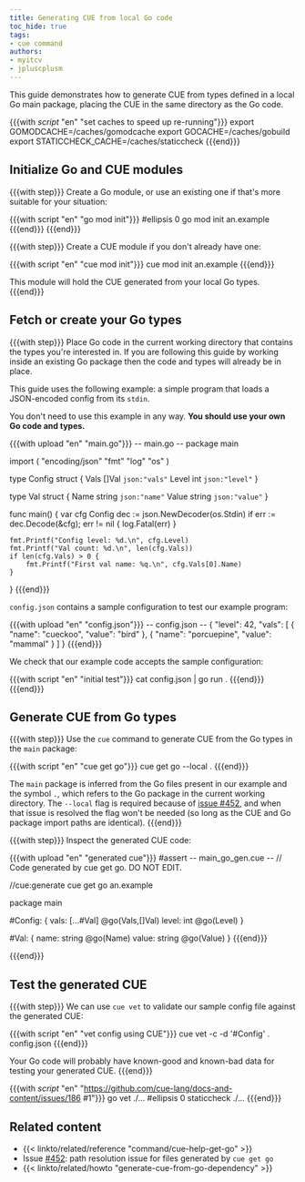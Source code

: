 ```yaml
---
title: Generating CUE from local Go code
toc_hide: true
tags:
- cue command
authors:
- myitcv
- jpluscplusm
---
```


This guide demonstrates how to generate CUE from types defined in a local Go
main package, placing the CUE in the same directory as the Go code.

<!--more-->

{{{with _script_ "en" "set caches to speed up re-running"}}}
export GOMODCACHE=/caches/gomodcache
export GOCACHE=/caches/gobuild
export STATICCHECK_CACHE=/caches/staticcheck
{{{end}}}

## Initialize Go and CUE modules

{{{with step}}}
Create a Go module, or use an existing one if that's more suitable for your situation:

{{{with script "en" "go mod init"}}}
#ellipsis 0
go mod init an.example
{{{end}}}
{{{end}}}

{{{with step}}}
Create a CUE module if you don't already have one:

{{{with script "en" "cue mod init"}}}
cue mod init an.example
{{{end}}}

This module will hold the CUE generated from your local Go types.
{{{end}}}

## Fetch or create your Go types

{{{with step}}}
Place Go code in the current working directory that contains the types you're
interested in.
If you are following this guide by working inside an existing Go package then
the code and types will already be in place.

This guide uses the following example:
a simple program that loads a JSON-encoded config from its `stdin`.

You don't need to use this example in any way.
**You should use your own Go code and types.**

{{{with upload "en" "main.go"}}}
-- main.go --
package main

import (
	"encoding/json"
	"fmt"
	"log"
	"os"
)

type Config struct {
	Vals  []Val `json:"vals"`
	Level int   `json:"level"`
}

type Val struct {
	Name  string `json:"name"`
	Value string `json:"value"`
}

func main() {
	var cfg Config
	dec := json.NewDecoder(os.Stdin)
	if err := dec.Decode(&cfg); err != nil {
		log.Fatal(err)
	}

	fmt.Printf("Config level: %d.\n", cfg.Level)
	fmt.Printf("Val count: %d.\n", len(cfg.Vals))
	if len(cfg.Vals) > 0 {
		fmt.Printf("First val name: %q.\n", cfg.Vals[0].Name)
	}
}
{{{end}}}

`config.json` contains a sample configuration to test our example program:

{{{with upload "en" "config.json"}}}
-- config.json --
{
    "level": 42,
    "vals": [
        {
            "name": "cueckoo",
            "value": "bird"
        },
        {
            "name": "porcuepine",
            "value": "mammal"
        }
    ]
}
{{{end}}}

We check that our example code accepts the sample configuration:

{{{with script "en" "initial test"}}}
cat config.json | go run .
{{{end}}}
{{{end}}}

## Generate CUE from Go types

{{{with step}}}
Use the `cue` command to generate CUE from the Go types in the `main` package:

{{{with script "en" "cue get go"}}}
cue get go --local .
{{{end}}}

The `main` package is inferred from the Go files present in our
example and the symbol `.`, which refers to the Go package in the current
working directory.
The `--local` flag is required because of [issue #452](/issue/452), and when that
issue is resolved the flag won't be needed (so long as the CUE and Go package
import paths are identical).
{{{end}}}

{{{with step}}}
Inspect the generated CUE code:

{{{with upload "en" "generated cue"}}}
#assert
-- main_go_gen.cue --
// Code generated by cue get go. DO NOT EDIT.

//cue:generate cue get go an.example

package main

#Config: {
	vals: [...#Val] @go(Vals,[]Val)
	level: int @go(Level)
}

#Val: {
	name:  string @go(Name)
	value: string @go(Value)
}
{{{end}}}

{{{end}}}

## Test the generated CUE

{{{with step}}}
We can use `cue vet` to validate our sample config file against the generated CUE:

{{{with script "en" "vet config using CUE"}}}
cue vet -c -d '#Config' . config.json
{{{end}}}

Your Go code will probably have known-good and known-bad data for testing your generated CUE.
{{{end}}}

{{{with _script_ "en" "https://github.com/cue-lang/docs-and-content/issues/186 #1"}}}
go vet ./...
#ellipsis 0
staticcheck ./...
{{{end}}}

## Related content

- {{< linkto/related/reference "command/cue-help-get-go" >}}
- Issue [#452](/issue/452): path resolution issue for files generated by `cue get go`
- {{< linkto/related/howto "generate-cue-from-go-dependency" >}}
